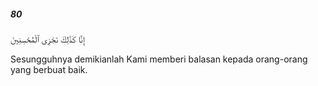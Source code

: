 ##### 80

<span class="ayah">إِنَّا كَذَٰلِكَ نَجْزِى ٱلْمُحْسِنِينَ</span>

<span class="ayah_translation">Sesungguhnya demikianlah Kami memberi balasan kepada orang-orang yang berbuat baik.</span>
